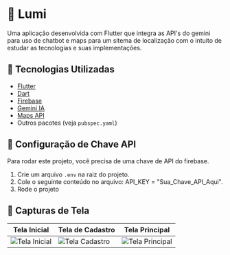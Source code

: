 # 📱 Lumi

Uma aplicação desenvolvida com Flutter que integra as API's do gemini para uso de chatbot e maps para um sitema de localização com o intuito de estudar as tecnologias e suas implementações.


## 🚀 Tecnologias Utilizadas

- [Flutter](https://flutter.dev/)
- [Dart](https://dart.dev/)
- [Firebase](https://firebase.google.com/)
- [Gemini IA](https://ai.google.dev/gemini-api)
- [Maps API](https://developers.google.com/maps/)
- Outros pacotes (veja `pubspec.yaml`)

## 🔐 Configuração de Chave API

Para rodar este projeto, você precisa de uma chave de API do firebase.

1. Crie um arquivo `.env` na raiz do projeto.
2. Cole o seguinte conteúdo no arquivo: API_KEY = "Sua_Chave_API_Aqui".
3. Rode o projeto

## 📸 Capturas de Tela

| Tela Inicial | Tela de Cadastro | Tela Principal |
|--------------|------------------|----------------|
| ![Tela Inicial](screenshots/tela_inicial.png) | ![Tela Cadastro](screenshots/tela_cadastro.png) | ![Tela Principal](screenshots/tela_principal.png) |
